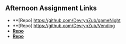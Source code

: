 ## Afternoon Assignment Links

* **[Repo] https://github.com/DevrynZub/gameNight
* **[Repo] https://github.com/DevrynZub/Vending
* **[Repo](https://github.com/DevrynZub/<ASSIGNMENT_REPO>)**
* **[Repo](https://github.com/DevrynZub/<ASSIGNMENT_REPO>)**

